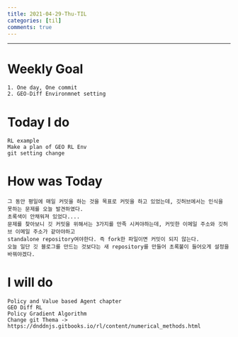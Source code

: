```yaml
---
title: 2021-04-29-Thu-TIL
categories: [til]
comments: true
---
```

-------------------------------------------------------------------------------

# Weekly Goal
```
1. One day, One commit
2. GEO-Diff Environmnet setting
```


# Today I do
```
RL example
Make a plan of GEO RL Env 
git setting change
```

# How was Today
```
그 동안 평일에 매일 커밋을 하는 것을 목표로 커밋을 하고 있었는데, 깃허브에서는 인식을 못하는 문제를 오늘 발견하였다.
초록색이 안채워져 있었다....
문제를 찾아보니 깃 커밋을 위해서는 3가지를 만족 시켜야하는데, 커밋한 이메일 주소와 깃허브 이메일 주소가 같아야하고
standalone repository여야한다. 즉 fork한 파일이면 커밋이 되지 않는다.
오늘 일단 깃 블로그를 만드는 것보다는 새 repository를 만들어 초록불이 들어오게 설정을 바꿔야겠다.
```

# I will do
```
Policy and Value based Agent chapter 
GEO Diff RL 
Policy Gradient Algorithm
Change git Thema -> https://dnddnjs.gitbooks.io/rl/content/numerical_methods.html
```

